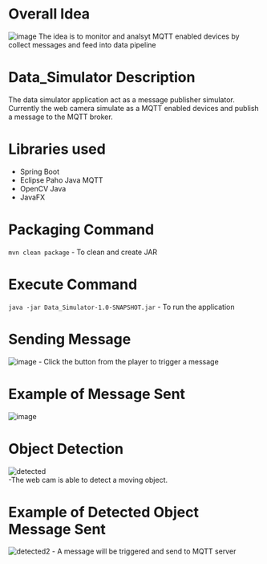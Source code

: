 # Overall Idea

![image](https://github.com/user-attachments/assets/786b1c3a-2cfe-456f-b0c2-4e147e8a59b0)
The idea is to monitor and analsyt MQTT enabled devices by collect messages and feed into data pipeline


# Data_Simulator Description
The data simulator application act as a message publisher simulator. Currently the web camera simulate as a MQTT enabled devices and publish a message to the MQTT broker.

# Libraries used
* Spring Boot
* Eclipse Paho Java MQTT
* OpenCV Java
* JavaFX

# Packaging Command
`mvn clean package` - To clean and create JAR

# Execute Command
`java -jar Data_Simulator-1.0-SNAPSHOT.jar` - To run the application

# Sending Message
![image](https://github.com/user-attachments/assets/b0c00741-4164-4865-b40f-2e1b132a9d72) - Click the button from the player to trigger a message 

# Example of Message Sent

![image](https://github.com/user-attachments/assets/ac7a8438-50d4-4a5d-8fbd-7c825a237579)

# Object Detection
![detected](https://github.com/user-attachments/assets/72778681-ed9b-413a-b025-73c9b56e2f22)  
-The web cam is able to detect a moving object.

# Example of Detected Object Message Sent
![detected2](https://github.com/user-attachments/assets/a208b6f7-dcce-4d0b-85ab-0280af0cabec) - A message will be triggered and send to MQTT server
